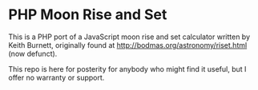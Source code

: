 # PHP Moon Rise and Set

This is a PHP port of a JavaScript moon rise and set calculator written by Keith Burnett, originally found at http://bodmas.org/astronomy/riset.html (now defunct).

This repo is here for posterity for anybody who might find it useful, but I offer no warranty or support.
